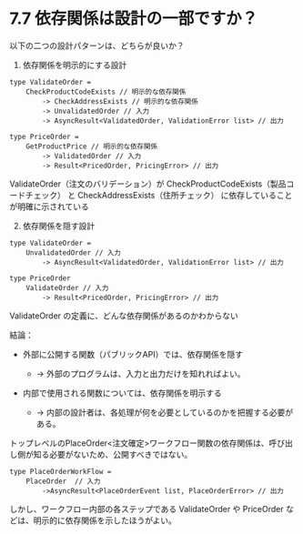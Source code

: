 # 7.7 依存関係は設計の一部ですか？

以下の二つの設計パターンは、どちらが良いか？
1. 依存関係を明示的にする設計
```F#
type ValidateOrder = 
    CheckProductCodeExists // 明示的な依存関係
        -> CheckAddressExists // 明示的な依存関係
        -> UnvalidatedOrder // 入力
        -> AsyncResult<ValidatedOrder, ValidationError list> // 出力

type PriceOrder = 
    GetProductPrice // 明示的な依存関係
        -> ValidatedOrder // 入力
        -> Result<PricedOrder, PricingError> // 出力

```
ValidateOrder（注文のバリデーション）が CheckProductCodeExists（製品コードチェック） と CheckAddressExists（住所チェック） に依存していることが明確に示されている

2. 依存関係を隠す設計
```F#
type ValidateOrder = 
    UnvalidatedOrder // 入力
        -> AsyncResult<ValidatedOrder, ValidationError list> // 出力

type PriceOrder
    ValidateOrder // 入力
        -> Result<PricedOrder, PricingError> // 出力

```
ValidateOrder の定義に、どんな依存関係があるのかわからない

結論：
- 外部に公開する関数（パブリックAPI）では、依存関係を隠す
  - → 外部のプログラムは、入力と出力だけを知れればよい。

- 内部で使用される関数については、依存関係を明示する
  - → 内部の設計者は、各処理が何を必要としているのかを把握する必要がある。

トップレベルのPlaceOrder<注文確定>ワークフロー関数の依存関係は、呼び出し側が知る必要がないため、公開すべきではない。
```F#
type PlaceOrderWorkFlow = 
    PlaceOrder  // 入力
        ->AsyncResult<PlaceOrderEvent list, PlaceOrderError> // 出力
```

しかし、ワークフロー内部の各ステップである ValidateOrder や PriceOrder などは、明示的に依存関係を示したほうがよい。